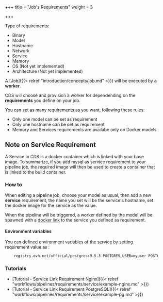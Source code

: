 +++
title = "Job's Requirements"
weight = 3

+++


Type of requirements:

- Binary
- Model
- Hostname
- Network
- Service
- Memory
- OS (Not yet implemented)
- Architecture (Not yet implemented)

A [Job]({{< relref "introduction/concepts/job.md" >}}) will be executed by a **worker**.

CDS will choose and provision a worker for dependending on the **requirements** you define on your job.

You can set as many requirements as you want, following these rules:

- Only one model can be set as requirement
- Only one hostname can be set as requirement
- Memory and Services requirements are availabe only on Docker models

## Note on Service Requirement

A Service in CDS is a docker container which is linked with your base image. To summarize, if you add mysql as service requirement to your pipeline job, the required image will then be used to create a container that is linked to the build container.

### How to

When editing a pipeline job, choose your model as usual, then add a new  **service** requirement, the name you set will be the service's hostname, set the docker image for the service as the value.

When the pipeline will be triggered, a worker defined by the model will be spawned with a [docker link](https://docs.docker.com/engine/userguide/networking/default_network/dockerlinks/) to the service you defined as requirement.

#### Environment variables

You can defined environment variables of the service by setting requirement value as :
```bash
    registry.ovh.net/official/postgres:9.5.3 POSTGRES_USER=myuser POSTGRES_PASSWORD=mypassword
```

### Tutorials

* [Tutorial - Service Link Requirement Nginx]({{< relref "workflows/pipelines/requirements/service/example-nginx.md" >}})
* [Tutorial - Service Link Requirement PostgreSQL]({{< relref "workflows/pipelines/requirements/service/example-pg.md" >}})
